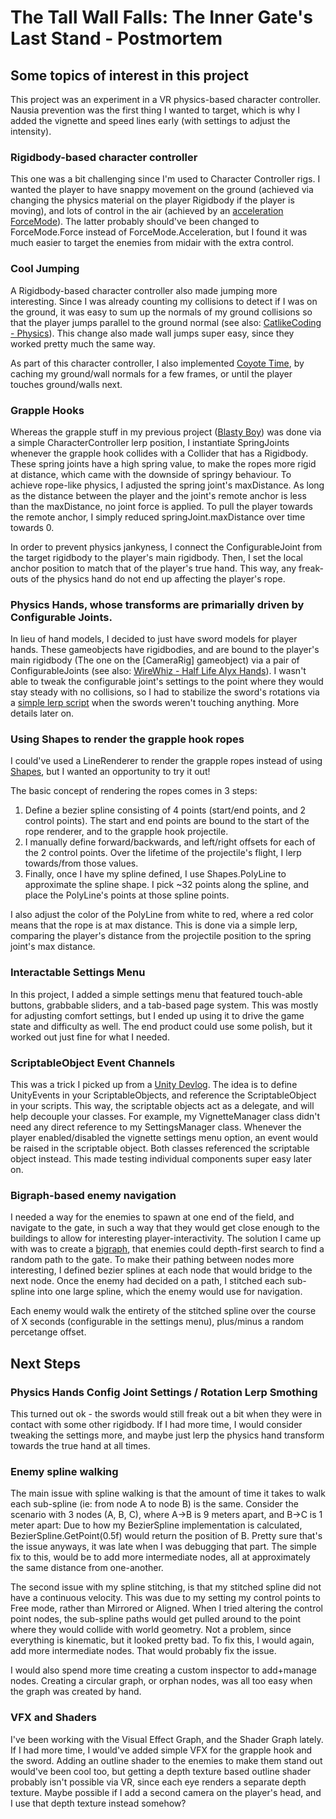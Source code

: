 # The Tall Wall Falls: The Inner Gate's Last Stand - Postmortem

## Some topics of interest in this project

This project was an experiment in a VR physics-based character controller. 
Nausia prevention was the first thing I wanted to target, which is why I added the vignette and speed lines early (with settings to adjust the intensity). 


### Rigidbody-based character controller

This one was a bit challenging since I'm used to Character Controller rigs. I wanted the player to have snappy movement on the ground (achieved via changing the physics material on the player Rigidbody if the player is moving), and lots of control in the air (achieved by an [acceleration ForceMode](https://docs.unity3d.com/ScriptReference/ForceMode.html)). 
The latter probably should've been changed to ForceMode.Force instead of ForceMode.Acceleration, but I found it was much easier to target the enemies from midair with the extra control.

### Cool Jumping

A Rigidbody-based character controller also made jumping more interesting. Since I was already counting my collisions to detect if I was on the ground, it was easy to sum up the normals of my ground collisions so that the player jumps parallel to the ground normal (see also: [CatlikeCoding - Physics](https://catlikecoding.com/unity/tutorials/movement/physics/)).
This change also made wall jumps super easy, since they worked pretty much the same way.

As part of this character controller, I also implemented [Coyote Time](https://developer.amazon.com/blogs/appstore/post/9d2094ed-53cb-4a3a-a5cf-c7f34bca6cd3/coding-imprecise-controls-to-make-them-feel-more-precise), by caching my ground/wall normals for a few frames, or until the player touches ground/walls next.

### Grapple Hooks

Whereas the grapple stuff in my previous project ([Blasty Boy](https://github.com/iamrequest/blastyboy/)) was done via a simple CharacterController lerp position, I instantiate SpringJoints whenever the grapple hook collides with a Collider that has a Rigidbody. These spring joints have a high spring value, to make the ropes more rigid at distance, which came with the downside of springy behaviour.
To achieve rope-like physics, I adjusted the spring joint's maxDistance. As long as the distance between the player and the joint's remote anchor is less than the maxDistance, no joint force is applied. To pull the player towards the remote anchor, I simply reduced springJoint.maxDistance over time towards 0.

In order to prevent physics jankyness, I connect the ConfigurableJoint from the target rigidbody to the player's main rigidbody. Then, I set the local anchor position to match that of the player's true hand. This way, any freak-outs of the physics hand do not end up affecting the player's rope.

### Physics Hands, whose transforms are primarially driven by Configurable Joints.

In lieu of hand models, I decided to just have sword models for player hands. These gameobjects have rigidbodies, and are bound to the player's main rigidbody (The one on the [CameraRig] gameobject) via a pair of ConfigurableJoints (see also: [WireWhiz - Half Life Alyx Hands](https://wirewhiz.com/making-half-life-alyx-physics-hands-in-unity/)).
I wasn't able to tweak the configurable joint's settings to the point where they would stay steady with no collisions, so I had to stabilize the sword's rotations via a [simple lerp script](/Assets/Scripts/VRPlayer/PhysicsHand.cs) when the swords weren't touching anything. More details later on.

### Using Shapes to render the grapple hook ropes

I could've used a LineRenderer to render the grapple ropes instead of using [Shapes](https://assetstore.unity.com/packages/tools/particles-effects/shapes-173167), but I wanted an opportunity to try it out!

The basic concept of rendering the ropes comes in 3 steps:

  1. Define a bezier spline consisting of 4 points (start/end points, and 2 control points). The start and end points are bound to the start of the rope renderer, and to the grapple hook projectile.
  2. I manually define forward/backwards, and left/right offsets for each of the 2 control points. Over the lifetime of the projectile's flight, I lerp towards/from those values.
  3. Finally, once I have my spline defined, I use Shapes.PolyLine to approximate the spline shape. I pick ~32 points along the spline, and place the PolyLine's points at those spline points.
  
I also adjust the color of the PolyLine from white to red, where a red color means that the rope is at max distance. This is done via a simple lerp, comparing the player's distance from the projectile position to the spring joint's max distance.

### Interactable Settings Menu

In this project, I added a simple settings menu that featured touch-able buttons, grabbable sliders, and a tab-based page system. This was mostly for adjusting comfort settings, but I ended up using it to drive the game state and difficulty as well.
The end product could use some polish, but it worked out just fine for what I needed.

### ScriptableObject Event Channels

This was a trick I picked up from a [Unity Devlog](https://youtu.be/WLDgtRNK2VE?t=255). The idea is to define UnityEvents in your ScriptableObjects, and reference the ScriptableObject in your scripts. 
This way, the scriptable objects act as a delegate, and will help decouple your classes. For example, my VignetteManager class didn't need any direct reference to my SettingsManager class. Whenever the player enabled/disabled the vignette settings menu option, an event would be raised in the scriptable object. Both classes referenced the scriptable object instead.
This made testing individual components super easy later on.

### Bigraph-based enemy navigation

I needed a way for the enemies to spawn at one end of the field, and navigate to the gate, in such a way that they would get close enough to the buildings to allow for interesting player-interactivity.
The solution I came up with was to create a [bigraph](https://en.wikipedia.org/wiki/Bigraph), that enemies could depth-first search to find a random path to the gate. 
To make their pathing between nodes more interesting, I defined bezier splines at each node that would bridge to the next node. Once the enemy had decided on a path, I stitched each sub-spline into one large spline, which the enemy would use for navigation.

Each enemy would walk the entirety of the stitched spline over the course of X seconds (configurable in the settings menu), plus/minus a random percetange offset.

## Next Steps 

### Physics Hands Config Joint Settings / Rotation Lerp Smothing

This turned out ok - the swords would still freak out a bit when they were in contact with some other rigidbody. If I had more time, I would consider tweaking the settings more, and maybe just lerp the physics hand transform towards the true hand at all times.

### Enemy spline walking

The main issue with spline walking is that the amount of time it takes to walk each sub-spline (ie: from node A to node B) is the same. 
Consider the scenario with 3 nodes (A, B, C), where A->B is 9 meters apart, and B->C is 1 meter apart: Due to how my BezierSpline implementation is calculated, BezierSpline.GetPoint(0.5f) would return the position of B. Pretty sure that's the issue anyways, it was late when I was debugging that part.
The simple fix to this, would be to add more intermediate nodes, all at approximately the same distance from one-another.

The second issue with my spline stitching, is that my stitched spline did not have a continuous velocity. This was due to my setting my control points to Free mode, rather than Mirrored or Aligned. When I tried altering the control point nodes, the sub-spline paths would get pulled around to the point where they would collide with world geometry. Not a problem, since everything is kinematic, but it looked pretty bad.
To fix this, I would again, add more intermediate nodes. That would probably fix the issue.

I would also spend more time creating a custom inspector to add+manage nodes. Creating a circular graph, or orphan nodes, was all too easy when the graph was created by hand.

### VFX and Shaders

I've been working with the Visual Effect Graph, and the Shader Graph lately. If I had more time, I would've added simple VFX for the grapple hook and the sword. Adding an outline shader to the enemies to make them stand out would've been cool too, but getting a depth texture based outline shader probably isn't possible via VR, since each eye renders a separate depth texture. Maybe possible if I add a second camera on the player's head, and I use that depth texture instead somehow?
